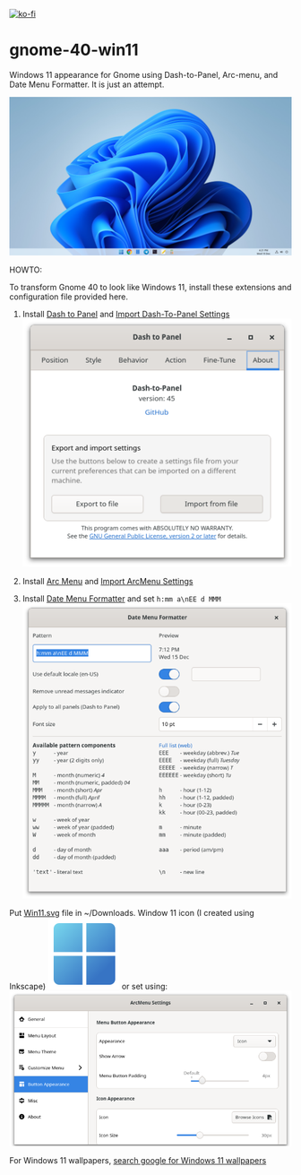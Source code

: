 [![ko-fi](https://ko-fi.com/img/githubbutton_sm.svg)](https://ko-fi.com/fastrizwaan)

# gnome-40-win11
Windows 11 appearance for Gnome using Dash-to-Panel, Arc-menu, and Date Menu Formatter. It is just an attempt.

![](https://github.com/fastrizwaan/gnome-40-win11/raw/main/Screenshots/1.png)

HOWTO:

To transform Gnome 40 to look like Windows 11, install these extensions and configuration file provided here.

1. Install [Dash to Panel](https://extensions.gnome.org/extension/1160/dash-to-panel/) and [Import Dash-To-Panel Settings](https://github.com/fastrizwaan/gnome-40-win11/raw/main/Configuration/Dash-to-Panel-v45.settings)
![](https://github.com/fastrizwaan/gnome-40-win11/raw/main/Screenshots/dash-to-panel.png)
   
2. Install [Arc Menu](https://extensions.gnome.org/extension/3628/arcmenu/) and
[Import ArcMenu Settings](https://github.com/fastrizwaan/gnome-40-win11/raw/main/Screenshots/arcmenu.png)
3. Install [Date Menu Formatter](https://extensions.gnome.org/extension/4655/date-menu-formatter/) and set `h:mm a\nEE d MMM` 
![](https://github.com/fastrizwaan/gnome-40-win11/raw/main/Screenshots/date-menu-formatter.png)

Put [Win11.svg](https://github.com/fastrizwaan/gnome-40-win11/blob/main/win11.svg) file in ~/Downloads. Window 11 icon (I created using Inkscape) ![](https://github.com/fastrizwaan/gnome-40-win11/blob/main/win11.svg)
or set using: 
![](https://github.com/fastrizwaan/gnome-40-win11/raw/main/Screenshots/button.png)

For Windows 11 wallpapers, [search google for Windows 11 wallpapers](https://www.google.com/search?q=Windows+11+Wallpaper+1.jpg&oq=Windows+11+Wallpaper+1.jpg&aqs=chrome..69i57j0i333l4.784j0j1&sourceid=chrome&ie=UTF-8)
